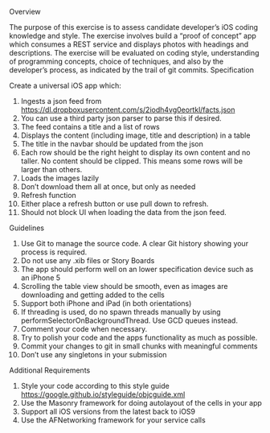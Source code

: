 Overview

The purpose of this exercise is to assess candidate developer’s iOS coding knowledge and style. The exercise involves build a “proof of concept” app which consumes a REST service and displays photos with headings and descriptions. The exercise will be evaluated on coding style, understanding of programming concepts, choice of techniques, and also by the developer’s process, as indicated by the trail of git commits.
Specification

Create a universal iOS app which:
1. Ingests a json feed from https://dl.dropboxusercontent.com/s/2iodh4vg0eortkl/facts.json
2. You can use a third party json parser to parse this if desired.
3. The feed contains a title and a list of rows
4. Displays the content (including image, title and description) in a table
5. The title in the navbar should be updated from the json
6. Each row should be the right height to display its own content and no taller. No content should be clipped.
This means some rows will be larger than others.
7. Loads the images lazily
8. Don’t download them all at once, but only as needed
9. Refresh function
10. Either place a refresh button or use pull down to refresh.
11. Should not block UI when loading the data from the json feed.

Guidelines
1. Use Git to manage the source code. A clear Git history showing your process is required.
2. Do not use any .xib files or Story Boards
3. The app should perform well on an lower specification device such as an iPhone 5
4. Scrolling the table view should be smooth, even as images are downloading and getting added to the cells
5. Support both iPhone and iPad (in both orientations)
6. If threading is used, do no spawn threads manually by using performSelectorOnBackgroundThread. Use GCD queues instead.
7. Comment your code when necessary.
8. Try to polish your code and the apps functionality as much as possible.
9. Commit your changes to git in small chunks with meaningful comments
10. Don’t use any singletons in your submission

Additional Requirements
1. Style your code according to this style guide https://google.github.io/styleguide/objcguide.xml
2. Use the Masonry framework for doing autolayout of the cells in your app
3. Support all iOS versions from the latest back to iOS9
4. Use the AFNetworking framework for your service calls
